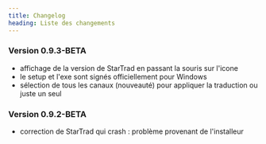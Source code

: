 ```yaml
---
title: Changelog
heading: Liste des changements
---
```


### Version 0.9.3-BETA

* affichage de la version de StarTrad en passant la souris sur l'icone
* le setup et l'exe sont signés officiellement pour Windows
* sélection de tous les canaux (nouveauté) pour appliquer la traduction ou juste un seul

### Version 0.9.2-BETA

* correction de StarTrad qui crash : problème provenant de l'installeur

